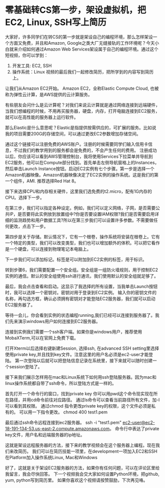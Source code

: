 # 零基础转CS第一步，架设虚拟机，把EC2, Linux, SSH写上简历

大家好，许多同学们在转CS的第一步就是架设自己的编程环境，那么怎样架设一个方面又免费，并且和Amazon, Google之类大厂无缝接轨的工作环境呢？今天小白就来介绍如何通过Amazon Web Services架设属于自己的编程环境。通过这个短视频，你可以学到：
1. 开发工具: EC2, SSH
2. 操作系统：Linux
视频的最后我们一起修改简历，把所学到的内容写到简历上。

让我们从Amazon EC2开始。 Amazon EC2，全称Elastic Compute Cloud, 也被称为弹性云计算，是AWS提供的云计算服务。

有些朋友会问什么是云计算呢？对我们来说云计算就是通过网络连接到远端硬件，当我们想编程的时候，不用再买服务器，硬盘，内存，打开电脑连接到EC2服务，就可以在高性能的服务器上运行软件。

那么Elastic是什么意思呢？Elastic是指提供按需供应的，可扩展的服务。比如说我的项目需要200G的存储空间，可以通过更改EC2参数增加存储空间。

通过这个链接可以注册免费的AWS账户。注册的时候需要同学们输入信用卡信息，不过我们的教学用到的服务都会是免费的，不会产生任何的费用。
注册成功以后，你应该可以看到AWS管理控制台，我将使用Services下拉菜单并导航到EC2服务，他可以在Compute部分找到。首先单击左侧导航窗格上的Instances，然后单击Launch Instance按钮。启动EC2实例有七个步骤。第一步是选择一个Amazon机器映像。Amazon机器映像决定了EC2实例的操作系统。这是我们的第一个组件，AMI. 推荐选择Red Hat 8。

接下来选择CPU和内存相关硬件，这里我们选免费的t2.micro，配有1G内存的CPU。选择下一步。

在第三步，我们可以指定各种设定。例如，我们可以定义网络，子网，是否需要公共IP，是否要将此实例放到放置组中?你是否要设置IAM权限?我们是否需要启用详细的监测趋势和用户数据工具?所以在第三步我们可以设置许多参数。不需要做任何更改，点击下一步。

第四步是关于存储。默认情况下，它有一个根卷，操作系统将安装在根卷上。它有一个特定的类型，我们可以改变类型，我们也可以增加额外的体积。可以把它看作是一个硬盘，可以连接到物理笔记本电脑上。

下一步我们可以添加标记。标签是可以附加到EC2实例的标签，用于标识。

转到步骤6，我们需要配置一个安全组。安全组是一组防火墙规则，用于控制EC2实例的通信。默认的安全组使用ssh进行通讯，我们使用默认的安全组就足够了。

最后，我会点击查看和启动。这显示了我选择的所有设置，当我单击Launch按钮时，我可以选择一个密钥对。密钥对用于登录到EC2实例。
输入你的密钥文件的名称，再勾选方框，确认必须拥有密钥对才能登陆EC2服务器，我们就可以启动EC2服务器了。

等待一会儿，你会看到实例的状态编程running,我们已经可以连接到服务器了。我们先来演示windows用户如何连接到EC2服务器。

连接到实例我们需要一个ssh客户端。如果你是windows用户，推荐使用MobaXTerm,可以在官网上免费下载。

打开Xterm以后选择右键新建Session, 选择ssh, 在advanced SSH setting里选择使用private key,并且找到key文件。注意这里的用户名必须是ec2-user才能登陆。
第一次登陆以后就可以把登陆信息记录在系统里，接下来就可以随时创建一个session登陆了。

接下来我们展示怎样用在mac和Linux系统下如何用ssh登陆服务器。因为mac和linux操作系统都自带了ssh命令，所以登陆方式是一样的。

首先打开一个命令行的窗口，找到private key
你可以用pwd这个命令现实现在所在路径，并用cd命令前往对应路径。
通过ls命令可以查看当前路径所有文件，加-l可以看到其权限。
通过chmod 指令更改private key的权限，这个文件必须是私有的。
可以用一下指令更改。
chmod 400 test1.pem

最后通过ssh命令远程连接到ec2服务器。
ssh -i "test1.pem" ec2-user@ec2-18-191-134-53.us-east-2.compute.amazonaws.com。
命令行中表达了private key文件，用户名和远端服务器的ip地址。

这就是架设远程服务器的方法，接下来的教学视频会在这个服务器上编程。现在我们来改简历。
我们可以在简历技能一项里，在development一项加入EC2和SSH
在Platform加入操作系统Linux, Mac和Windows

好了，这就是关于架设EC2服务器的方法，如果你有任何问题，可以在评论区里给我留言，我会尽快回答。
下一个视频我会交大家如何设置Python环境，把github, yum, python写到简历里。 
如果你喜欢这个视频请按赞鼓励，下次再见咯。


